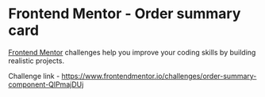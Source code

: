 # Frontend Mentor - Order summary card


[Frontend Mentor](https://www.frontendmentor.io) challenges help you improve your coding skills by building realistic projects.

Challenge link - https://www.frontendmentor.io/challenges/order-summary-component-QlPmajDUj


